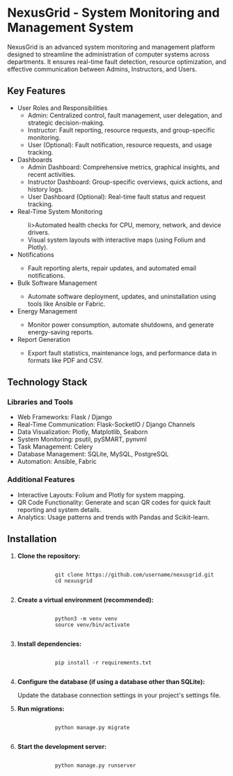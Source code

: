 <!DOCTYPE html>
<html>
    <body>
        <h1>NexusGrid - System Monitoring and Management System</h1>
        <p>NexusGrid is an advanced system monitoring and management platform designed to streamline the administration of computer systems across departments. It ensures real-time fault detection, resource optimization, and effective communication between Admins, Instructors, and Users.</p>
        <h2>Key Features</h2>
        <ul>
            <li>User Roles and Responsibilities
        <ul>
            <li>Admin: Centralized control, fault management, user delegation, and strategic decision-making.</li>
            <li>Instructor: Fault reporting, resource requests, and group-specific monitoring.</li>
            <li>User (Optional): Fault notification, resource requests, and usage tracking.</li>
        </ul>
        </li>
            <li>Dashboards
        <ul>
            <li>Admin Dashboard: Comprehensive metrics, graphical insights, and recent activities.</li>
            <li>Instructor Dashboard: Group-specific overviews, quick actions, and history logs.</li>
            <li>User Dashboard (Optional): Real-time fault status and request tracking.</li>
        </ul>
        </li>
            <li>Real-Time System Monitoring</li>
        <ul>
            li>Automated health checks for CPU, memory, network, and device drivers.</li>
            <li>Visual system layouts with interactive maps (using Folium and Plotly).</li>
        </ul>
        </li>
            <li>Notifications</li>
        <ul>
            <li>Fault reporting alerts, repair updates, and automated email notifications.</li>
        </ul>
        </li>
            <li>Bulk Software Management</li>
        <ul>
            <li>Automate software deployment, updates, and uninstallation using tools like Ansible or Fabric.</li>
        </ul>
        </li>
            <li>Energy Management</li>
        <ul>
            <li>Monitor power consumption, automate shutdowns, and generate energy-saving reports.</li>
        </ul>
        </li>
            <li>Report Generation</li>
        <ul>
            <li>Export fault statistics, maintenance logs, and performance data in formats like PDF and CSV.</li>
        </ul>
        </li>
        </ul>
            <h2>Technology Stack</h2>
            <h3>Libraries and Tools</h3>
        <ul>
            <li>Web Frameworks: Flask / Django</li>
            <li>Real-Time Communication: Flask-SocketIO / Django Channels</li>
            <li>Data Visualization: Plotly, Matplotlib, Seaborn</li>
            <li>System Monitoring: psutil, pySMART, pynvml</li>
            <li>Task Management: Celery</li>
            <li>Database Management: SQLite, MySQL, PostgreSQL</li>
            <li>Automation: Ansible, Fabric</li>
        </ul>
            <h3>Additional Features</h3>
        <ul>
            <li>Interactive Layouts: Folium and Plotly for system mapping.</li>
            <li>QR Code Functionality: Generate and scan QR codes for quick fault reporting and system details.</li>
            <li>Analytics: Usage patterns and trends with Pandas and Scikit-learn.</li>
        </ul>
        <h2>Installation</h2>
        <ol>
        <li><strong>Clone the repository:</strong>
            <pre><code>
            git clone https://github.com/username/nexusgrid.git
            cd nexusgrid
            </code></pre>
        </li>
        <li><strong>Create a virtual environment (recommended):</strong>
            <pre><code>
            python3 -m venv venv 
            source venv/bin/activate 
            </code></pre>
        </li>
        <li><strong>Install dependencies:</strong>
            <pre><code>
            pip install -r requirements.txt
            </code></pre>
        </li>
        <li><strong>Configure the database (if using a database other than SQLite):</strong>
            <p>Update the database connection settings in your project's settings file.</p>
        </li>
        <li><strong>Run migrations:</strong>
            <pre><code>
            python manage.py migrate 
            </code></pre>
        </li>
        <li><strong>Start the development server:</strong>
            <pre><code>
            python manage.py runserver
            </code></pre>
        </li>
        </ol>
    </body>
</html>